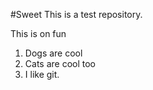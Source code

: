 #Sweet
This is a test repository.

This is on fun

1. Dogs are cool
2. Cats are cool too
3. I like git.
